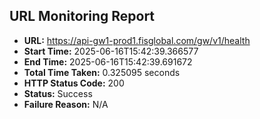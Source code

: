 ## URL Monitoring Report

- **URL:** https://api-gw1-prod1.fisglobal.com/gw/v1/health
- **Start Time:** 2025-06-16T15:42:39.366577
- **End Time:** 2025-06-16T15:42:39.691672
- **Total Time Taken:** 0.325095 seconds
- **HTTP Status Code:** 200
- **Status:** Success
- **Failure Reason:** N/A
